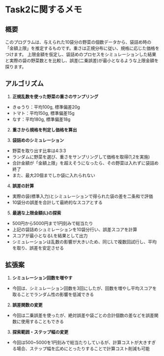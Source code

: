 # Task2に関するメモ

## 概要
このプログラムは、与えられた10袋分の野菜の個数データから、袋詰め時の「金額上限」を推定するものです。重さは正規分布に従い、規格に応じた価格をつけます。
上限金額を仮定し、袋詰めのプロセスをシミュレーションした結果と実際の袋の野菜数とを比較し、誤差(二乗誤差)が最小となるような上限金額を探ります。

## アルゴリズム
1. **正規乱数を使った野菜の重さのサンプリング**
  - きゅうり：平均100g, 標準偏差20g
  - トマト：平均150g, 標準偏差15g
  - なす：平均180g, 標準偏差18g

2. **重さから規格を判定し価格を算出**

3. **袋詰めのシミュレーション**
  - 野菜を取り出す比率は4:3:3
  - ランダムに野菜を選び、重さをサンプリングして価格を取得(1,2を実施)
  - 合計金額が「金額上限」を超えそうになったら、その野菜は入れずに袋詰め終了
  - また、最大20個までしか袋に入れられない

4. **誤差の計算**
  - 実際の袋(標準入力)とシミュレーションで得られた袋の差を二条和で評価
  - 10袋分の誤差を合計して最終的なスコアとする

5. **最適な上限金額(L)の探索**
  - 500円から5000円まで1円刻みで総当たり
  - 上記の袋詰めシュミレーションを10袋分行い、誤差スコアを計算
  - スコアが最小となるLを結果として出力
  - シミュレーションは乱数の影響が大きいため、同じLで複数回試行し、平均を取り、誤差を安定させる

## 拡張案
1. **シミュレーション回数を増やす**
  - 今回は、シミュレーション回数を3回にしたが、回数を増やし平均スコアを取ることでランダム性の影響を低減できる
2. **誤差関数の変更**
  - 今回は二乗誤差を使ったが、絶対誤差や袋ごとの合計個数の差などを誤差関数に使用することもできる
3. **探索範囲・ステップ幅の変更**
  - 今回は500~5000を1円刻みで総当たりしているが、計算コストが大きすぎる場合、ステップ幅を広めにとったりすることで計算コスト削減も可能